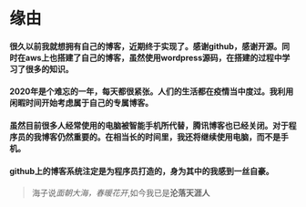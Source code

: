 # 缘由
#### 很久以前我就想拥有自己的博客，近期终于实现了。感谢github，感谢开源。同时在aws上也搭建了自己的博客，虽然使用wordpress源码，在搭建的过程中学习了很多的知识。
#### 2020年是个难忘的一年，每天都很紧张。人们的生活都在疫情当中度过。我利用闲暇时间开始考虑属于自己的专属博客。
#### 虽然目前很多人经常使用的电脑被智能手机所代替，腾讯博客也已经关闭。对于程序员的我博客仍然重要的。在相当长的时间里，我还将继续使用电脑，而不是手机。
#### github上的博客系统注定是为程序员打造的，身为其中的我感到一丝自豪。
> 海子说*面朝大海，春暖花开*,如今我已是**沦落天涯人**

